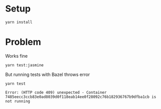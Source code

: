 # Setup

```
yarn install
```

# Problem

Works fine

```
yarn test:jasmine
```

But running tests with Bazel throws error

```
yarn test
```

```
Error: (HTTP code 409) unexpected - Container 7485eecc3ccb83e0ad8039d0f118eab14ee0f28092c76b182936767b9dfba1cb is not running
```
